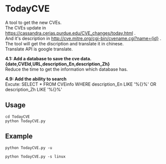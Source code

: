 # TodayCVE

A tool to get the new CVEs.<br>
The CVEs update in https://cassandra.cerias.purdue.edu/CVE_changes/today.html .<br>
And it's description in http://cve.mitre.org/cgi-bin/cvename.cgi?name={id} .<br>
The tool will get the discription and translate it in chinese.<br>
Translate API is google translate.<br>

**4.1: Add a database to save the cve data.{date,CVEId,URL,description_En,description_Zh}**<br>
Reduce the time to get the information which database has.<br>

**4.9: Add the ability to search**<br>
Excute: SELECT * FROM CVEinfo WHERE description_En LIKE '%{}%' OR description_Zh LIKE '%{}%'

## Usage

```shell
cd TodayCVE
python TodayCVE.py
```

## Example

```shell
python TodayCVE.py -u
```

```shell
python TodayCVE.py -s linux
```
